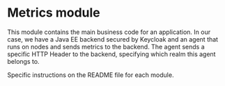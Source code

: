 Metrics module
=========

This module contains the main business code for an application. In our case, we
have a Java EE backend secured by Keycloak and an agent that runs on nodes and
sends metrics to the backend. The agent sends a specific HTTP Header to the
backend, specifying which realm this agent belongs to.

Specific instructions on the README file for each module.